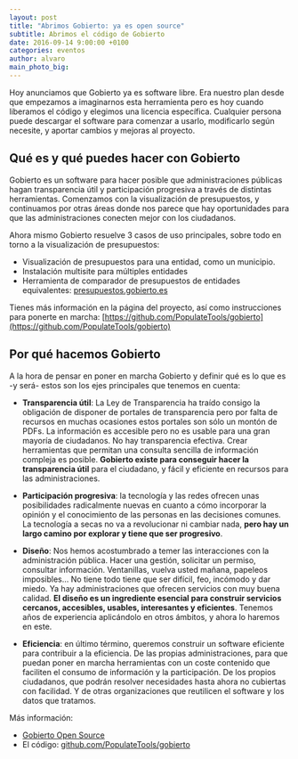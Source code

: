 ```yaml
---
layout: post
title: "Abrimos Gobierto: ya es open source"
subtitle: Abrimos el código de Gobierto
date: 2016-09-14 9:00:00 +0100
categories: eventos
author: alvaro
main_photo_big: 
---
```


Hoy anunciamos que Gobierto ya es software libre. Era nuestro plan desde que empezamos a imaginarnos esta herramienta pero es hoy cuando liberamos el código  y elegimos una licencia específica. Cualquier persona puede descargar el software para comenzar a usarlo, modificarlo según necesite, y aportar cambios y mejoras al proyecto. 

## Qué es y qué puedes hacer con Gobierto

Gobierto es un software para hacer posible que administraciones públicas hagan transparencia útil y participación progresiva a través de distintas herramientas. Comenzamos con la visualización de presupuestos, y continuamos por otras áreas donde nos parece que hay oportunidades para que las administraciones conecten mejor con los ciudadanos. 

Ahora mismo Gobierto resuelve 3 casos de uso principales, sobre todo en torno a la visualización de presupuestos: 

- Visualización de presupuestos para una entidad, como un municipio.
- Instalación multisite para múltiples entidades
- Herramienta de comparador de presupuestos de entidades equivalentes:  [presupuestos.gobierto.es](http://presupuestos.gobierto.es)

Tienes más información en la página del proyecto, así como instrucciones para ponerte en marcha: [https://github.com/PopulateTools/gobierto](https://github.com/PopulateTools/gobierto)

## Por qué hacemos Gobierto

A la hora de pensar en poner en marcha Gobierto y definir qué es lo que es -y será- estos son los ejes principales que tenemos en cuenta:

- **Transparencia útil**: La Ley de Transparencia ha traído consigo la obligación de disponer de portales de transparencia pero por falta de recursos en muchas ocasiones estos portales son sólo un montón de PDFs. La información es accesible pero no es usable para una gran mayoría de ciudadanos. No hay transparencia efectiva. Crear herramientas que permitan una consulta sencilla de información compleja es posible. **Gobierto existe para conseguir hacer la transparencia útil** para el ciudadano, y fácil y eficiente en recursos para las administraciones.

- **Participación progresiva**: la tecnología y las redes ofrecen unas posibilidades radicalmente nuevas en cuanto a cómo incorporar la opinión y el conocimiento de las personas en las decisiones comunes. La tecnología a secas no va a revolucionar ni cambiar nada, **pero hay un largo camino por explorar y tiene que ser progresivo**.

- **Diseño**: Nos hemos acostumbrado a temer las interacciones con la administración pública. Hacer una gestión, solicitar un permiso, consultar información. Ventanillas, vuelva usted mañana, papeleos imposibles… No tiene todo tiene que ser difícil, feo, incómodo y dar miedo. Ya hay administraciones que ofrecen servicios con muy buena calidad. **El diseño es un ingrediente esencial para construir servicios cercanos, accesibles, usables, interesantes y eficientes**. Tenemos años de experiencia aplicándolo en otros ámbitos, y ahora lo haremos en este.

- **Eficiencia**: en último término, queremos construir un software eficiente para contribuir a la eficiencia. De las propias administraciones, para que puedan poner en marcha herramientas con un coste contenido que faciliten el consumo de información y la participación. De los propios ciudadanos, que podrán resolver necesidades hasta ahora no cubiertas con facilidad. Y de otras organizaciones que reutilicen el software y los datos que tratamos. 

Más información: 
- [Gobierto Open Source](/open-source/)
- El código: [github.com/PopulateTools/gobierto](https://github.com/PopulateTools/gobierto/)





